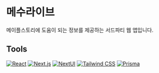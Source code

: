 # 메수라이브

메이플스토리에 도움이 되는 정보를 제공하는 서드파티 웹 앱입니다.

## Tools
[![React](https://img.shields.io/badge/React-61DAFB.svg?&style=for-the-badge&logo=React&logoColor=333)](https://react.dev/)
[![Next.js](https://img.shields.io/badge/Next.js-000000.svg?&style=for-the-badge&logo=Next.js)](https://nextjs.org/)
[![NextUI](https://img.shields.io/badge/NextUI-000000.svg?&style=for-the-badge&logo=NextUI)](https://nextui.org/)
[![Tailwind CSS](https://img.shields.io/badge/Tailwind_CSS-06B6D4.svg?&style=for-the-badge&logo=Tailwind-CSS&logoColor=FFF)](https://nextui.org/)
[![Prisma](https://img.shields.io/badge/Prisma-2D3748.svg?&style=for-the-badge&logo=Prisma&logoColor=white)](https://www.prisma.io/)

